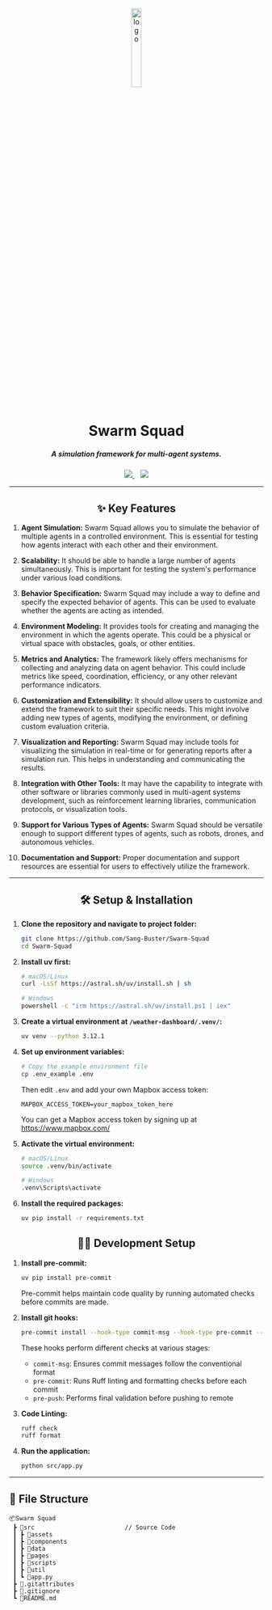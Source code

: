 <div align="center">
   <a href="https://github.com/Sang-Buster/Swarm-Squad">
      <img src="/src/assets/favicon.ico" width=20% alt="logo">
   </a>   
   <h1>Swarm Squad</h1>
   <h5>A simulation framework for multi-agent systems.</h5>
   <a href="https://swarm-squad.vercel.app/">
   <img src="https://img.shields.io/badge/Web-282c34?style=for-the-badge&logoColor=white" />
   </a> &nbsp;&nbsp;
   <a href="https://swarm-squad-doc.vercel.app/">
   <img src="https://img.shields.io/badge/Doc-282c34?style=for-the-badge&logoColor=white" />
   </a>
</div>

---

<div align="center">
  <h2>✨ Key Features</h2>
</div>

1. **Agent Simulation:** Swarm Squad allows you to simulate the behavior of multiple agents in a controlled environment. This is essential for testing how agents interact with each other and their environment.

2. **Scalability:** It should be able to handle a large number of agents simultaneously. This is important for testing the system's performance under various load conditions.

3. **Behavior Specification:** Swarm Squad may include a way to define and specify the expected behavior of agents. This can be used to evaluate whether the agents are acting as intended.

4. **Environment Modeling:** It provides tools for creating and managing the environment in which the agents operate. This could be a physical or virtual space with obstacles, goals, or other entities.

5. **Metrics and Analytics:** The framework likely offers mechanisms for collecting and analyzing data on agent behavior. This could include metrics like speed, coordination, efficiency, or any other relevant performance indicators.

6. **Customization and Extensibility:** It should allow users to customize and extend the framework to suit their specific needs. This might involve adding new types of agents, modifying the environment, or defining custom evaluation criteria.

7. **Visualization and Reporting:** Swarm Squad may include tools for visualizing the simulation in real-time or for generating reports after a simulation run. This helps in understanding and communicating the results.

8. **Integration with Other Tools:** It may have the capability to integrate with other software or libraries commonly used in multi-agent systems development, such as reinforcement learning libraries, communication protocols, or visualization tools.

9. **Support for Various Types of Agents:** Swarm Squad should be versatile enough to support different types of agents, such as robots, drones, and autonomous vehicles.

10. **Documentation and Support:** Proper documentation and support resources are essential for users to effectively utilize the framework.

---

<div align="center">
  <h2>🛠️ Setup & Installation</h2>
</div>

1. **Clone the repository and navigate to project folder:**
   ```bash
   git clone https://github.com/Sang-Buster/Swarm-Squad
   cd Swarm-Squad
   ```

2. **Install uv first:**
   ```bash
   # macOS/Linux
   curl -LsSf https://astral.sh/uv/install.sh | sh
   ```

   ```bash
   # Windows
   powershell -c "irm https://astral.sh/uv/install.ps1 | iex"
   ```

3. **Create a virtual environment at `/weather-dashboard/.venv/`:**
   ```bash
   uv venv --python 3.12.1
   ```

4. **Set up environment variables:**
   ```bash
   # Copy the example environment file
   cp .env_example .env
   ```
   Then edit `.env` and add your own Mapbox access token:
   ```
   MAPBOX_ACCESS_TOKEN=your_mapbox_token_here
   ```
   You can get a Mapbox access token by signing up at https://www.mapbox.com/

5. **Activate the virtual environment:**
   ```bash
   # macOS/Linux
   source .venv/bin/activate
   ```

   ```bash
   # Windows
   .venv\Scripts\activate
   ```

6. **Install the required packages:**
   ```bash
   uv pip install -r requirements.txt
   ```

<div align="center">
  <h2>👨‍💻 Development Setup</h2>
</div>

1. **Install pre-commit:**
   ```bash
   uv pip install pre-commit
   ```
   Pre-commit helps maintain code quality by running automated checks before commits are made.

2. **Install git hooks:**
   ```bash
   pre-commit install --hook-type commit-msg --hook-type pre-commit --hook-type pre-push
   ```

   These hooks perform different checks at various stages:
   - `commit-msg`: Ensures commit messages follow the conventional format
   - `pre-commit`: Runs Ruff linting and formatting checks before each commit
   - `pre-push`: Performs final validation before pushing to remote
  
3. **Code Linting:**
   ```bash
   ruff check
   ruff format
   ```

4. **Run the application:**
   ```bash
   python src/app.py
   ```
---

## 📝 File Structure

```text
📦Swarm Squad
 ┣ 📂src                         // Source Code
 ┃ ┣ 📂assets
 ┃ ┣ 📂components
 ┃ ┣ 📂data
 ┃ ┣ 📂pages
 ┃ ┣ 📂scripts
 ┃ ┣ 📂util
 ┃ ┗ 📄app.py
 ┣ 📄.gitattributes
 ┣ 📄.gitignore
 ┗ 📄README.md
```
